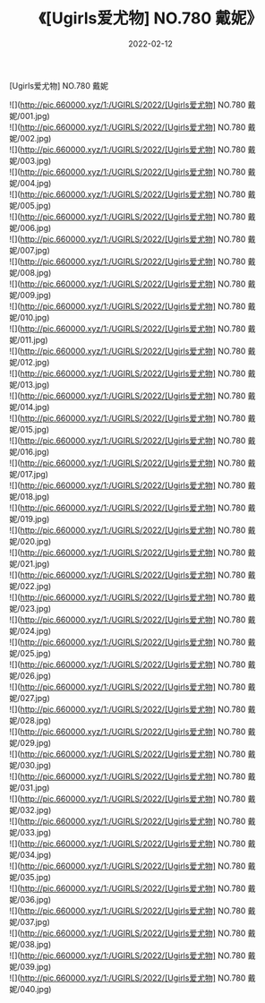 ﻿---
layout: post
title:  《[Ugirls爱尤物] NO.780 戴妮》
date:   2022-02-12
img: http://pic.660000.xyz/1:/UGIRLS/2022/[Ugirls爱尤物] NO.780 戴妮/000.jpg
categories: [美女, 清纯, 唯美]
---

[Ugirls爱尤物] NO.780 戴妮

 ![](http://pic.660000.xyz/1:/UGIRLS/2022/[Ugirls爱尤物] NO.780 戴妮/001.jpg) <br>![](http://pic.660000.xyz/1:/UGIRLS/2022/[Ugirls爱尤物] NO.780 戴妮/002.jpg) <br>![](http://pic.660000.xyz/1:/UGIRLS/2022/[Ugirls爱尤物] NO.780 戴妮/003.jpg) <br>![](http://pic.660000.xyz/1:/UGIRLS/2022/[Ugirls爱尤物] NO.780 戴妮/004.jpg) <br>![](http://pic.660000.xyz/1:/UGIRLS/2022/[Ugirls爱尤物] NO.780 戴妮/005.jpg) <br>![](http://pic.660000.xyz/1:/UGIRLS/2022/[Ugirls爱尤物] NO.780 戴妮/006.jpg) <br>![](http://pic.660000.xyz/1:/UGIRLS/2022/[Ugirls爱尤物] NO.780 戴妮/007.jpg) <br>![](http://pic.660000.xyz/1:/UGIRLS/2022/[Ugirls爱尤物] NO.780 戴妮/008.jpg) <br>![](http://pic.660000.xyz/1:/UGIRLS/2022/[Ugirls爱尤物] NO.780 戴妮/009.jpg) <br>![](http://pic.660000.xyz/1:/UGIRLS/2022/[Ugirls爱尤物] NO.780 戴妮/010.jpg) <br>![](http://pic.660000.xyz/1:/UGIRLS/2022/[Ugirls爱尤物] NO.780 戴妮/011.jpg) <br>![](http://pic.660000.xyz/1:/UGIRLS/2022/[Ugirls爱尤物] NO.780 戴妮/012.jpg) <br>![](http://pic.660000.xyz/1:/UGIRLS/2022/[Ugirls爱尤物] NO.780 戴妮/013.jpg) <br>![](http://pic.660000.xyz/1:/UGIRLS/2022/[Ugirls爱尤物] NO.780 戴妮/014.jpg) <br>![](http://pic.660000.xyz/1:/UGIRLS/2022/[Ugirls爱尤物] NO.780 戴妮/015.jpg) <br>![](http://pic.660000.xyz/1:/UGIRLS/2022/[Ugirls爱尤物] NO.780 戴妮/016.jpg) <br>![](http://pic.660000.xyz/1:/UGIRLS/2022/[Ugirls爱尤物] NO.780 戴妮/017.jpg) <br>![](http://pic.660000.xyz/1:/UGIRLS/2022/[Ugirls爱尤物] NO.780 戴妮/018.jpg) <br>![](http://pic.660000.xyz/1:/UGIRLS/2022/[Ugirls爱尤物] NO.780 戴妮/019.jpg) <br>![](http://pic.660000.xyz/1:/UGIRLS/2022/[Ugirls爱尤物] NO.780 戴妮/020.jpg) <br>![](http://pic.660000.xyz/1:/UGIRLS/2022/[Ugirls爱尤物] NO.780 戴妮/021.jpg) <br>![](http://pic.660000.xyz/1:/UGIRLS/2022/[Ugirls爱尤物] NO.780 戴妮/022.jpg) <br>![](http://pic.660000.xyz/1:/UGIRLS/2022/[Ugirls爱尤物] NO.780 戴妮/023.jpg) <br>![](http://pic.660000.xyz/1:/UGIRLS/2022/[Ugirls爱尤物] NO.780 戴妮/024.jpg) <br>![](http://pic.660000.xyz/1:/UGIRLS/2022/[Ugirls爱尤物] NO.780 戴妮/025.jpg) <br>![](http://pic.660000.xyz/1:/UGIRLS/2022/[Ugirls爱尤物] NO.780 戴妮/026.jpg) <br>![](http://pic.660000.xyz/1:/UGIRLS/2022/[Ugirls爱尤物] NO.780 戴妮/027.jpg) <br>![](http://pic.660000.xyz/1:/UGIRLS/2022/[Ugirls爱尤物] NO.780 戴妮/028.jpg) <br>![](http://pic.660000.xyz/1:/UGIRLS/2022/[Ugirls爱尤物] NO.780 戴妮/029.jpg) <br>![](http://pic.660000.xyz/1:/UGIRLS/2022/[Ugirls爱尤物] NO.780 戴妮/030.jpg) <br>![](http://pic.660000.xyz/1:/UGIRLS/2022/[Ugirls爱尤物] NO.780 戴妮/031.jpg) <br>![](http://pic.660000.xyz/1:/UGIRLS/2022/[Ugirls爱尤物] NO.780 戴妮/032.jpg) <br>![](http://pic.660000.xyz/1:/UGIRLS/2022/[Ugirls爱尤物] NO.780 戴妮/033.jpg) <br>![](http://pic.660000.xyz/1:/UGIRLS/2022/[Ugirls爱尤物] NO.780 戴妮/034.jpg) <br>![](http://pic.660000.xyz/1:/UGIRLS/2022/[Ugirls爱尤物] NO.780 戴妮/035.jpg) <br>![](http://pic.660000.xyz/1:/UGIRLS/2022/[Ugirls爱尤物] NO.780 戴妮/036.jpg) <br>![](http://pic.660000.xyz/1:/UGIRLS/2022/[Ugirls爱尤物] NO.780 戴妮/037.jpg) <br>![](http://pic.660000.xyz/1:/UGIRLS/2022/[Ugirls爱尤物] NO.780 戴妮/038.jpg) <br>![](http://pic.660000.xyz/1:/UGIRLS/2022/[Ugirls爱尤物] NO.780 戴妮/039.jpg) <br>![](http://pic.660000.xyz/1:/UGIRLS/2022/[Ugirls爱尤物] NO.780 戴妮/040.jpg) <br>